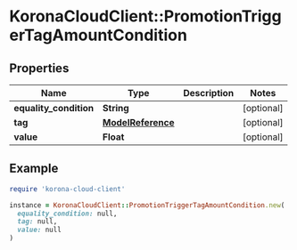 # KoronaCloudClient::PromotionTriggerTagAmountCondition

## Properties

| Name | Type | Description | Notes |
| ---- | ---- | ----------- | ----- |
| **equality_condition** | **String** |  | [optional] |
| **tag** | [**ModelReference**](ModelReference.md) |  | [optional] |
| **value** | **Float** |  | [optional] |

## Example

```ruby
require 'korona-cloud-client'

instance = KoronaCloudClient::PromotionTriggerTagAmountCondition.new(
  equality_condition: null,
  tag: null,
  value: null
)
```


